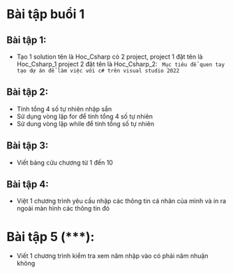 # Bài tập buổi 1
## Bài tập 1:
- Tạo 1 solution tên là Hoc_Csharp có 2 project, project 1 đặt tên là Hoc_Csharp_1 project 2 đặt tên là Hoc_Csharp_2: 
    ``` Mục tiêu để quen tay tạo dự án để làm việc với c# trên visual studio 2022```
## Bài tập 2:
- Tính tổng 4 số tự nhiên nhập sắn
- Sử dụng vòng lặp for để tính tổng 4 số tự nhiên
- Sử dung vòng lặp while để tính tổng số tự nhiên
## Bài tập 3:
- Viết bảng cửu chương từ 1 đến 10
## Bài tập 4:
- Việt 1 chương trình yêu cầu nhập các thông tin cá nhân của mình và in ra ngoài màn hình các thông tin đó
# Bài tập 5 (***):
- Viết 1 chương trình kiểm tra xem năm nhập vào có phải năm nhuận không
